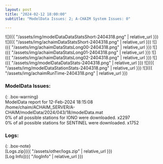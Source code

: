 ```yaml
---
layout: post
title: "2024-02-12 18:00:00"
subtitle: "ModelData Issues: 2; A-CHAIM System Issues: 0"

---
```


![]({{ "/assets/img/modelDataDataStatsShort-2404318.png" | relative_url }})
![]({{ "/assets/img/achaimDataStatsShort-2404318.png" | relative_url }})
![]({{ "/assets/img/achaimDataStatsLong00-2404318.png" | relative_url }})
![]({{ "/assets/img/achaimDataStatsLong01-2404318.png" | relative_url }})
![]({{ "/assets/img/achaimDataStatsLong02-2404318.png" | relative_url }})
![]({{ "/assets/img/modelDataDataStats-2404318.png" | relative_url }})
![]({{ "/assets/img/modelDataStationStats-2404318.png" | relative_url }})
![]({{ "/assets/img/achaimRunTime-2404318.png" | relative_url }})


### ModelData Issues:  
  
{: .box-warning}  
 ModelData report for 12-Feb-2024 18:15:08   
 /home/chaim/ACHAIM_SERVER/A-CHAIM/modelData/2024/043/18/modelData.mat   
 0% of all possible stations for IONO were downloaded. x2297   
 0% of all possible stations for SENTINEL were downloaded. x1752   
  


### Logs:  
  
{: .box-note}  
[Logs.zip]({{ "/assets/other/logs.zip" | relative_url }})  
[Log Info]({{ "/logInfo" | relative_url }})  
